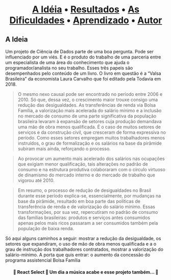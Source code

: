 <h1 align="center"Valsa Brasileira. Usando Python para provar uma ideia.</h1>
<p align="center">
 <a href="#ideia">A Idéia</a> •
 <a href="#feito">Resultados</a> • 
 <a href="#difiuldades">As Dificuldades</a> • 
 <a href="#aprendi">Aprendizado</a> • 
 <a href="#autor">Autor</a>
</p>

## A Ideia
Um projeto de Ciência de Dados parte de uma boa pergunta. Pode ser influenciado por um viés. E é o produto do trabalho de uma parceria entre um especialista de uma área do conhecimento que ajuda o programador/analista no seu trabalho.
Esses três papeis são desempenhados pelo conteúdo de um livro. O livro em questão é a “Valsa Brasileira” da economista Laura Carvalho que foi editado pela Todavia em 2018.

> O mesmo nexo causal pode ser encontrado no período entre 2006 e 2010. Só que, dessa vez, o crescimento maior trouxe consigo uma redução das desigualdades. As transferências de renda via Bolsa Família, a valorização mais acelerada do salário mínimo e a inclusão no mercado de consumo de uma parte significativa da população brasileira levaram à expansão de setores cuja produção demandava uma mão de obra menos qualificada. É o caso de muitos setores de serviços e da construção civil, que cresceram de forma expressiva no período. Como esses setores empregam muitos trabalhadores menos instruídos, o grau de formalização e os salários na base da pirâmide subiram mais ainda, reforçando o processo.

> Ao provocar um aumento mais acelerado dos salários nas ocupações que exigiam menor qualificação, tais alterações no padrão de consumo e na estrutura produtiva colaboraram com o círculo virtuoso de dinamismo do mercado interno e do mercado de trabalho que vigorou até 2010.

> Em resumo, o processo de redução de desigualdades no Brasil durante esse período explica-se, essencialmente, por mudanças na base da pirâmide, resultado em boa parte das políticas de transferência de renda e de valorização do salário mínimo. Essas transformações, por sua vez, repercutiram no padrão de consumo das famílias brasileiras: produtos e serviços antes consumidos apenas pelos mais ricos passaram a ser consumidos também pela população de baixa renda.

Só aqui alguns caminhos a seguir: mostrar a redução da desigualdade, os setores que expandiram, o uso de mão de obra menos qualificada e a o grau de instrução dos trabalhadores contratados, mostrar a valorização do salário-mínimo. A porta que quis entrar:  o aumento da concessão do programa assistencial Bolsa Família


<h4 align="center"> 
	🚧  React Select 🚀 Um dia a música acabe e esse projeto também...  🚧
</h4>
